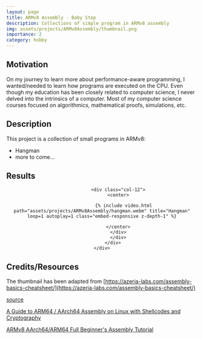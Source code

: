 ```yaml
---
layout: page
title: ARMv8 Assembly - Baby Step
description: Collections of simple program in ARMv8 assembly
img: assets/projects/ARMv8Assembly/thumbnail.png
importance: 2
category: hobby
---
```


## Motivation

On my journey to learn more about performance-aware programming, I wanted/needed to learn how programs are executed on the CPU. Even though my education has been closely related to computer science, I never delved into the intrinsics of a computer. Most of my computer science courses focused on algorithmics, mathematical proofs, simulations, etc.  

## Description

This project is a collection of small programs in ARMv8:

* Hangman
* more to come...

## Results

<center>
    <div class="row">
            <div class="col-12">
                <div class="row">

                <div class="col-12">
                <center>

                    {% include video.html path="assets/projects/ARMv8Assembly/hangman.webm" title="Hangman" loop=1 autoplay=1 class="embed-responsive z-depth-1" %}

                </center>
                </div>
                </div>
            </div>
    </div>
</center>

## Credits/Resources

The thumbnail has been adapted from [https://azeria-labs.com/assembly-basics-cheatsheet/](https://azeria-labs.com/assembly-basics-cheatsheet/)

[source](https://github.com/bolducke/arm_assembly_baby_step)

[A Guide to ARM64 / AArch64 Assembly on Linux with Shellcodes and Cryptography](https://modexp.wordpress.com/2018/10/30/arm64-assembly/)

[ARMv8 AArch64/ARM64 Full Beginner's Assembly Tutorial](https://mariokartwii.com/armv8/)